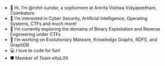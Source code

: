 - 👋 Hi, I’m @rohit-sundar, a sophomore at Amrita Vishwa Vidyapeetham, Coimbatore 
- 👀 I’m interested in Cyber Security, Artificial Intelligence, Operating Systems, CTFs and much more!
- 🌱 I’m currently exploring the domains of Binary Exploitation and Reverse Engineering under CTFs
- 📑 I’m working on Evolutionary Malware, Knowledge Graphs, RDFS, and GraphDB
- 💻 I love to code for fun!
- 🛡️ Member of Team eXpL0!t

<!---
rohit-sundar/rohit-sundar is a ✨ special ✨ repository because its `README.md` (this file) appears on your GitHub profile.
You can click the Preview link to take a look at your changes.
--->
